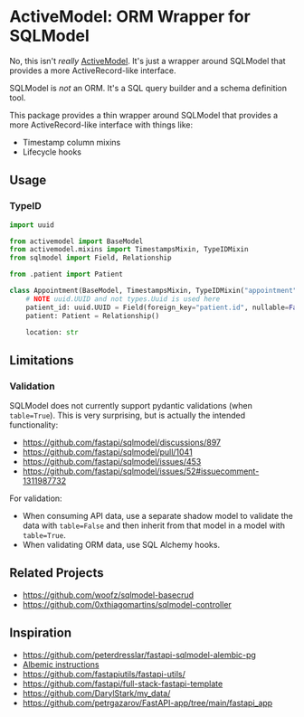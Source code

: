 # ActiveModel: ORM Wrapper for SQLModel

No, this isn't *really* [ActiveModel](https://guides.rubyonrails.org/active_model_basics.html). It's just a wrapper around SQLModel that provides a more ActiveRecord-like interface.

SQLModel is *not* an ORM. It's a SQL query builder and a schema definition tool.

This package provides a thin wrapper around SQLModel that provides a more ActiveRecord-like interface with things like:

* Timestamp column mixins
* Lifecycle hooks

## Usage

### TypeID

```python
import uuid

from activemodel import BaseModel
from activemodel.mixins import TimestampsMixin, TypeIDMixin
from sqlmodel import Field, Relationship

from .patient import Patient

class Appointment(BaseModel, TimestampsMixin, TypeIDMixin("appointment"), table=True):
    # NOTE uuid.UUID and not types.Uuid is used here
    patient_id: uuid.UUID = Field(foreign_key="patient.id", nullable=False)
    patient: Patient = Relationship()

    location: str
```

## Limitations

### Validation

SQLModel does not currently support pydantic validations (when `table=True`). This is very surprising, but is actually the intended functionality:

* https://github.com/fastapi/sqlmodel/discussions/897
* https://github.com/fastapi/sqlmodel/pull/1041
* https://github.com/fastapi/sqlmodel/issues/453
* https://github.com/fastapi/sqlmodel/issues/52#issuecomment-1311987732

For validation:

* When consuming API data, use a separate shadow model to validate the data with `table=False` and then inherit from that model in a model with `table=True`.
* When validating ORM data, use SQL Alchemy hooks.

<!--

This looks neat
https://github.com/DarylStark/my_data/blob/a17b8b3a8463b9953821b89fee895e272f94d2a4/src/my_model/model.py#L155
        schema_extra={
            'pattern': r'^[a-z0-9_\-\.]+\@[a-z0-9_\-\.]+\.[a-z\.]+$'
        },

extra constraints

https://github.com/DarylStark/my_data/blob/a17b8b3a8463b9953821b89fee895e272f94d2a4/src/my_model/model.py#L424C1-L426C6
-->
## Related Projects

* https://github.com/woofz/sqlmodel-basecrud
* https://github.com/0xthiagomartins/sqlmodel-controller

## Inspiration

* https://github.com/peterdresslar/fastapi-sqlmodel-alembic-pg
* [Albemic instructions](https://github.com/fastapi/sqlmodel/pull/899/files)
* https://github.com/fastapiutils/fastapi-utils/
* https://github.com/fastapi/full-stack-fastapi-template
* https://github.com/DarylStark/my_data/
* https://github.com/petrgazarov/FastAPI-app/tree/main/fastapi_app
